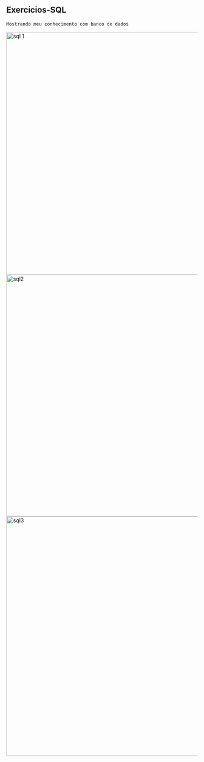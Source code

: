 ## Exercicios-SQL

    Mostrando meu conhecimento com banco de dados

<img width="638" alt="sql 1" src="https://github.com/jefffagundes/README.md/assets/64653603/8c2b65de-2cd7-4c33-9a47-d352b17afcf9">

<img width="635" alt="sql2" src="https://github.com/jefffagundes/README.md/assets/64653603/563d987d-2ccd-4ded-ab38-c68fdb584e67">

<img width="630" alt="sql3" src="https://github.com/jefffagundes/README.md/assets/64653603/ec6a8db5-ffaa-4efb-910b-f0f96310332a">
